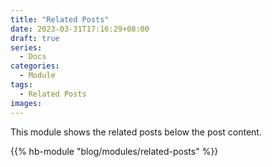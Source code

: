 ```yaml
---
title: "Related Posts"
date: 2023-03-31T17:16:29+08:00
draft: true
series:
  - Docs
categories:
  - Module
tags:
  - Related Posts
images:
---
```


This module shows the related posts below the post content.

<!--more-->

{{% hb-module "blog/modules/related-posts" %}}
